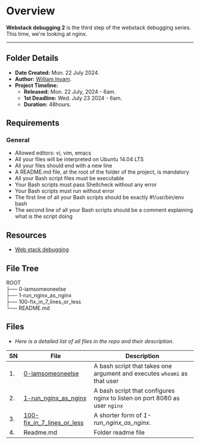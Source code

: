 # Overview #
**Webstack debugging 2** is the third step of the webstack debugging series.
This time, we're looking at nginx.

<hr/>

## Folder Details ###
- **Date Created:** Mon. 22 July 2024.
- **Author:** [William Inyam](https.//github.com/thecypherzen).
- **Project Timeline:**
  - **Released:** Mon. 22 July, 2024 - 6am.
  - **1st Deadline:** Wed. July 23 2024 - 6am.
  - **Duration:** 48hours.


## Requirements ##
### General ###
- Allowed editors: vi, vim, emacs
- All your files will be interpreted on Ubuntu 14.04 LTS
- All your files should end with a new line
- A README.md file, at the root of the folder of the project, is mandatory
- All your Bash script files must be executable
- Your Bash scripts must pass Shellcheck without any error
- Your Bash scripts must run without error
- The first line of all your Bash scripts should be exactly #!/usr/bin/env bash
- The second line of all your Bash scripts should be a comment explaining what is the script doing

## Resources ##
- [Web stack debugging](https://www.notion.so/WebStack-Debugging-ba8d7dd00b6042b898234b85b6a0eb1e)


## File Tree ##
ROOT<br/>
├── 0-iamsomeoneelse<br/>
├── 1-run_nginx_as_nginx<br/>
├── 100-fix_in_7_lines_or_less<br/>
└── README.md<br/>


## Files ###
- *Here is a detailed list of all files in the repo and their description*.

| SN | File | Description                                   |
|----|------|-----------------------------------------------|
| 1. | [0-iamsomeoneelse](https://github.com/thecypherzen/alx-system_engineering-devops/blob/main/0x12-web_stack_debugging_2/0-iamsomeoneelse) | A bash script that takes one argument and executes `whoami` as that user |
| 2. | [1-run_nginx_as_nginx](https://github.com/thecypherzen/alx-system_engineering-devops/blob/main/0x12-web_stack_debugging_2/1-run_nginx_as_nginx) | A bash script that configures nginx to listen on port 8080 as user `nginx` |
| 3. | [100-fix_in_7_lines_or_less](https://github.com/thecypherzen/alx-system_engineering-devops/blob/main/0x12-web_stack_debugging_2/100-fix_in_7_lines_or_less) | A shorter form of *1-run_nginx_as_nginx*. |
| 4. | Readme.md | Folder readme file |
